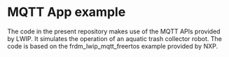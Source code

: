 # MQTT App example
The code in the present repository makes use of the MQTT APIs provided by LWIP. It simulates the operation of an aquatic trash collector robot. The code is based on the frdm_lwip_mqtt_freertos example provided by NXP.
